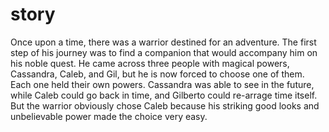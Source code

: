 # story

  Once upon a time, there was a warrior destined for an adventure. The first step of his journey was to find a companion that would accompany him on his noble quest. He came across three people with magical powers, Cassandra, Caleb, and Gil, but he is now forced to choose one of them. Each one held their own powers. Cassandra was able to see in the future, while Caleb could go back in time, and Gilberto could re-arrage time itself. But the warrior obviously chose Caleb because his striking good looks and unbelievable power made the choice very easy.
